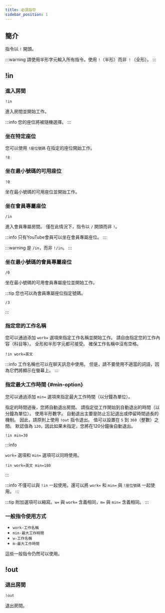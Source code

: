 ```yaml
---
title: 必須指令
sidebar_position: 1
---
```


## 簡介

指令以 `!` 開頭。

:::warning
請使用半形字元輸入所有指令。使用 `!`（半形）而非 `！`（全形）。
:::

## !in

### 進入房間

```
!in
```

進入房間並開始工作。

:::info
您的座位將被隨機選擇。
:::

### 坐在特定座位

您可以使用 `!座位號碼` 在指定的座位開始工作。

```text title="例如：坐在8號座位。"
!8
```

### 坐在最小號碼的可用座位

```
!0
```

坐在最小號碼的可用座位並開始工作。

### 坐在會員專屬座位

```
/in
```

進入會員專屬房間。
僅在此情況下，指令以 `/` 開頭而非 `!`。

:::info
只有YouTube會員可以坐在會員專屬座位。
:::

:::warning
是 `/in`，而非 `!/in`。
:::

### 坐在最小號碼的會員專屬座位

```
/0
```

坐在最小號碼的可用會員專屬座位並開始工作。

:::tip
您也可以為會員專屬座位指定號碼。

```text title="例如：坐在3號會員專屬座位。"
/3
```

:::

### 指定您的工作名稱

您可以通過添加 `work=` 選項來指定工作名稱並開始工作。
請自由指定您的工作內容（科目等）。
全形和半形字元都可接受。
確保工作名稱中沒有空格。

```text title="例如：學習英語。"
!in work=英文
```

:::info
工作名稱也可以在聊天訊息中使用。
但是，請不要使用不適當的詞語，因為它們將顯示在螢幕上。
:::

### 指定最大工作時間 {#min-option}

您可以通過添加 `min=` 選項來指定最大工作時間（以分鐘為單位）。

指定的時間過後，您將自動退出房間。
請指定從工作開始到自動退出的時間（以分鐘為單位）。
使用半形數字。
自動退出主要是防止忘記退出或停留時間過長的機制。
因此，請原則上使用 `!out` 指令退出。
值可以設置在 `5` 到 `360`（整數）之間。
默認值為 `120`，因此如果未指定，您將在120分鐘後自動退出。

```text title="例如：30分鐘後自動退出。"
!in min=30
```

:::info

`work=` 選項和 `min=` 選項可以同時使用。

```text title="例如：學習英語並在180分鐘後自動退出。"
!in work=英文 min=180
```

:::

:::info
不僅可以與 `!in` 一起使用，還可以將 `work=` 和 `min=` 與 `!座位號碼` 一起使用。
:::

:::tip
附加選項可以縮寫。`w=` 與 `work=` 含義相同，`m=` 與 `min=` 含義相同。
:::

### 一般指令使用方式

- `work-工作名稱`
- `min-最大工作時間`
- `w-工作名稱`
- `m-最大工作時間`

這些一般指令仍然可以使用。

## !out

### 退出房間

```
!out
```

退出房間。 
